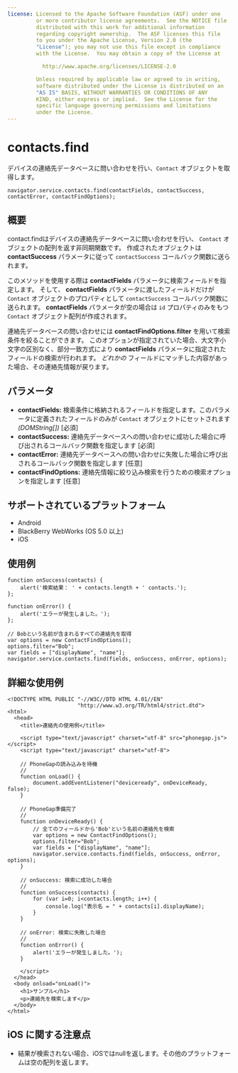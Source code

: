 ```yaml
---
license: Licensed to the Apache Software Foundation (ASF) under one
         or more contributor license agreements.  See the NOTICE file
         distributed with this work for additional information
         regarding copyright ownership.  The ASF licenses this file
         to you under the Apache License, Version 2.0 (the
         "License"); you may not use this file except in compliance
         with the License.  You may obtain a copy of the License at

           http://www.apache.org/licenses/LICENSE-2.0

         Unless required by applicable law or agreed to in writing,
         software distributed under the License is distributed on an
         "AS IS" BASIS, WITHOUT WARRANTIES OR CONDITIONS OF ANY
         KIND, either express or implied.  See the License for the
         specific language governing permissions and limitations
         under the License.
---
```


contacts.find
=============

デバイスの連絡先データベースに問い合わせを行い、`Contact` オブジェクトを取得します。

    navigator.service.contacts.find(contactFields, contactSuccess, contactError, contactFindOptions);

概要
-----------

contact.findはデバイスの連絡先データベースに問い合わせを行い、 `Contact` オブジェクトの配列を返す非同期関数です。
作成されたオブジェクトは __contactSuccess__ パラメータに従って `contactSuccess` コールバック関数に送られます。

このメソッドを使用する際は __contactFields__ パラメータに検索フィールドを指定します。
そして、 __contactFields__ パラメータに渡したフィールドだけが `Contact` オブジェクトのプロパティとして 
`contactSuccess` コールバック関数に送られます。
__contactFields__ パラメータが空の場合は `id` プロパティのみをもつ `Contact` オブジェクト配列が作成されます。

連絡先データベースの問い合わせには __contactFindOptions.filter__ を用いて検索条件を絞ることができます。
このオプションが指定されていた場合、大文字小文字の区別なく、部分一致方式により 
__contactFields__ パラメータに指定されたフィールドの検索が行われます。 
_どれかの_ フィールドにマッチした内容があった場合、その連絡先情報が戻ります。

パラメータ
----------

- __contactFields:__ 検索条件に格納されるフィールドを指定します。このパラメータに定義されたフィールドのみが `Contact` オブジェクトにセットされます _(DOMString[])_ [必須]
- __contactSuccess:__ 連絡先データベースへの問い合わせに成功した場合に呼び出されるコールバック関数を指定します [必須]
- __contactError:__ 連絡先データベースへの問い合わせに失敗した場合に呼び出されるコールバック関数を指定します [任意]
- __contactFindOptions:__ 連絡先情報に絞り込み検索を行うための検索オプションを指定します [任意]

サポートされているプラットフォーム
-------------------

- Android
- BlackBerry WebWorks (OS 5.0 以上)
- iOS

使用例
-------------

    function onSuccess(contacts) {
        alert('検索結果： ' + contacts.length + ' contacts.');
    };

    function onError() {
        alert('エラーが発生しました。');
    };

    // Bobという名前が含まれるすべての連絡先を取得
    var options = new ContactFindOptions();
    options.filter="Bob"; 
    var fields = ["displayName", "name"];
    navigator.service.contacts.find(fields, onSuccess, onError, options);

詳細な使用例
------------

    <!DOCTYPE HTML PUBLIC "-//W3C//DTD HTML 4.01//EN"
                          "http://www.w3.org/TR/html4/strict.dtd">
    <html>
      <head>
        <title>連絡先の使用例</title>

        <script type="text/javascript" charset="utf-8" src="phonegap.js"></script>
        <script type="text/javascript" charset="utf-8">

        // PhoneGapの読み込みを待機
        //
        function onLoad() {
            document.addEventListener("deviceready", onDeviceReady, false);
        }

        // PhoneGap準備完了
        //
        function onDeviceReady() {
		    // 全てのフィールドから'Bob'という名前の連絡先を検索
		    var options = new ContactFindOptions();
			options.filter="Bob"; 
			var fields = ["displayName", "name"];
		    navigator.service.contacts.find(fields, onSuccess, onError, options);
        }
    
        // onSuccess: 検索に成功した場合
        //
        function onSuccess(contacts) {
			for (var i=0; i<contacts.length; i++) {
				console.log("表示名 = " + contacts[i].displayName);
			}
        }
    
        // onError: 検索に失敗した場合
        //
        function onError() {
            alert('エラーが発生しました。');
        }

        </script>
      </head>
      <body onload="onLoad()">
        <h1>サンプル</h1>
        <p>連絡先を検索します</p>
      </body>
    </html>
    
iOS に関する注意点
----------
- 結果が検索されない場合、iOSではnullを返します。その他のプラットフォームは空の配列を返します。